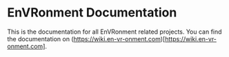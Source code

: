 # EnVRonment Documentation

This is the documentation for all EnVRonment related projects. You can find the documentation on (https://wiki.en-vr-onment.com)[https://wiki.en-vr-onment.com].